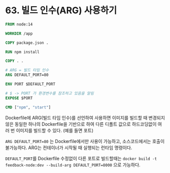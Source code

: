 # 63. 빌드 인수(ARG) 사용하기

```dockerfile
FROM node:14

WORKDIR /app

COPY package.json .

RUN npm install

COPY . .

# ARG = 빌드 타임 인수
ARG DEFAULT_PORT=80

ENV PORT $DEFAULT_PORT

# $ -> PORT 가 환경변수를 참조하고 있음을 알림
EXPOSE $PORT

CMD ["npm", "start"]
```

Dockerfile에 ARG(빌드 타임 인수)를 선언하여 사용하면 이미지를 빌드할 때 변경되지 않은 동일한 하나의 Dockerfile을 기반으로 하여 다른 디폴트 값으로 하드코딩없이 여러 번 이미지를 빌드할 수 있다. (예를 들면 포트)

`ARG DEFAULT_PORT=80` 는 Dockerfile에서만 사용이 가능하고, 소스코드에서는 호출이 불가능하다. ARG는 컨테이너가 시작될 때 실행되는 런타임 명령이다.

`DEFAULT_PORT`를 Dockerfile 수정없이 다른 포트로 빌드할때는 
`docker build -t feedback-node:dev --build-arg DEFAULT_PORT=8000` 으로 가능하다.